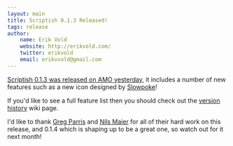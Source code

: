```yaml
---
layout: main
title: Scriptish 0.1.3 Released!
tags: release
author:
    name: Erik Vold
    website: http://erikvold.com/
    twitter: erikvold
    email: erikvvold@gmail.com
---
```


[Scriptish 0.1.3 was released on AMO yesterday](https://addons.mozilla.org/firefox/addon/scriptish/),
it includes a number of new features such as a new icon designed by [Slowpoke]!

If you'd like to see a full feature list then you should check out the [version
history] wiki page.

I'd like to thank [Greg Parris] and [Nils Maier] for all of their hard work on
this release, and 0.1.4 which is shaping up to be a great one, so watch out for
it next month!

[Slowpoke]:http://github.com/slowpoke
[version history]:https://github.com/scriptish/scriptish/wiki/Version-History
[Greg Parris]:https://github.com/supahgreg
[Nils Maier]:https://github.com/nmaier
